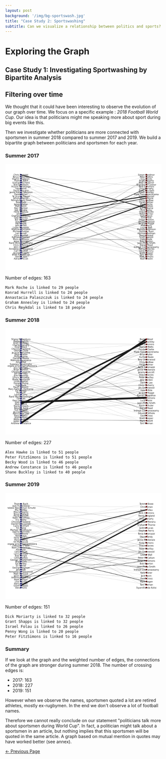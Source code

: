 ```yaml
---
layout: post
background: '/img/bg-sportswash.jpg'
title: "Case Study 2: Sportswashing"
subtitle: Can we visualize a relationship between politics and sports?
---
```


# Exploring the Graph 

## Case Study 1: Investigating Sportwashing by Bipartite Analysis 

## Filtering over time

We thought that it could have been interesting to observe the evolution of our graph over time. We focus on a specific example : *2018 Football World Cup*. Our idea is that politicians might me speaking more about sport during big events like this. 

Then we investigate whether politicians are more connected with sportsmen in summer 2018 compared to summer 2017 and 2019. We build a bipartite graph between politicians and sportsmen for each year.

### Summer 2017

![png](/Filter_bipartite/output_2_0.png)
    
Number of edges: 163

    Mark Roche is linked to 29 people
    Konrad Hurrell is linked to 24 people
    Annastacia Palaszczuk is linked to 24 people
    Graham Annesley is linked to 24 people
    Chris Reykdal is linked to 18 people
    

### Summer 2018

![png](/Filter_bipartite/output_6_0.png)
    
Number of edges: 227

    Alex Hawke is linked to 51 people
    Peter FitzSimons is linked to 51 people
    Becky Wood is linked to 46 people
    Andrew Constance is linked to 46 people
    Shane Buckley is linked to 40 people
    

### Summer 2019

![png](/Filter_bipartite/output_10_0.png)

Number of edges: 151

    Dick Moriarty is linked to 32 people
    Grant Shapps is linked to 32 people
    Israel Folau is linked to 26 people
    Penny Wong is linked to 20 people
    Peter FitzSimons is linked to 16 people
    
### Summary

If we look at the graph and the weighted number of edges, the connections of the graph are stronger during summer 2018.
The number of crossing edges is:
- 2017: 163
- 2018: 227
- 2019: 151

However when we observe the names, sportsmen quoted a lot are retired athletes, mostly ex-rugbymen. In the end we don't observe a lot of football names. 

Therefore we cannot really conclude on our statement "politicians talk more about sportsmen during World Cup". In fact, a politician might talk about a sportsmen in an article, but nothing implies that this sportsmen will be quoted in the same article. A graph based on mutual mention in quotes may have worked better (see annex).

<a class="btn btn-primary float-left" href="/Project_pages/index_3.html" data-toggle="tooltip" data-placement="top" title="Case Study 1: Politics">&larr; Previous <span class="d-none d-md-inline">Page</span></a>